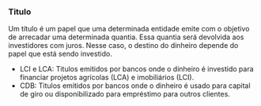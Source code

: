 ### Titulo
Um título é um papel que uma determinada entidade emite com o objetivo de arrecadar uma determinada quantia. Essa quantia será devolvida aos investidores com juros. Nesse caso, o destino do dinheiro depende do papel que está sendo investido.

- LCI e LCA: Titulos emitidos por bancos onde o dinheiro é investido para financiar projetos agrícolas (LCA)  e  imobiliários (LCI).
- CDB: Titulos emitidos por bancos onde o dinheiro é usado para capital de giro ou disponibilizado para empréstimo para outros clientes.
